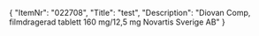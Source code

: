{
  "ItemNr": "022708",
  "Title": "test",
  "Description": "Diovan Comp, filmdragerad tablett 160 mg/12,5 mg Novartis Sverige AB"
}